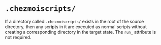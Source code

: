 # `.chezmoiscripts/`

If a directory called `.chezmoiscripts/` exists in the root of the source
directory, then any scripts in it are executed as normal scripts without
creating a corresponding directory in the target state. The `run_` attribute is
not required.
